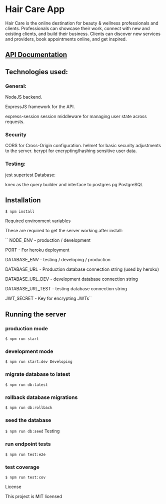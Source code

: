 # Hair Care App

Hair Care is the online destination for beauty & wellness professionals and clients. Professionals can showcase their work, connect with new and existing clients, and build their business. Clients can discover new services and providers, book appointments online, and get inspired.

## [API Documentation](https://docs-haircare-now.vercel.app)


## Technologies used:

### General:

NodeJS backend.

ExpressJS framework for the API.

express-session session middleware for managing user state across requests.

### Security

CORS for Cross-Origin configuration.
helmet for basic security adjustments to the server.
bcrypt for encrypting/hashing sensitive user data.

### Testing:

jest
supertest
Database:

knex as the query builder and interface to postgres
pg PostgreSQL

## Installation

`$ npm install`

Required environment variables

These are required to get the server working after install:

``
NODE_ENV - production / development

PORT - For heroku deployment

DATABASE_ENV - testing / developing / production

DATABASE_URL - Production database connection string (used by heroku)

DATABASE_URL_DEV - development database connection string

DATABASE_URL_TEST - testing database connection string

JWT_SECRET - Key for encrypting JWTs``

## Running the server


### production mode
`$ npm run start`

### development mode
`$ npm run start:dev
Developing`

### migrate database to latest
`$ npm run db:latest`

### rollback database migrations
`$ npm run db:rollback`

### seed the database
`$ npm run db:seed`
Testing

### run endpoint tests
`$ npm run test:e2e`

### test coverage
`$ npm run test:cov`

License

This project is MIT licensed
